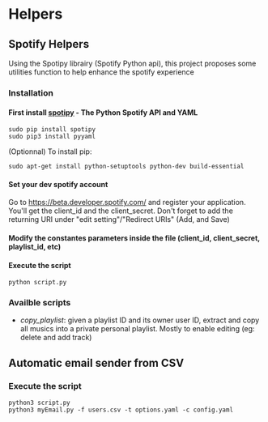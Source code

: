 # Helpers

## Spotify Helpers
Using the Spotipy librairy (Spotify Python api), this project proposes some utilities function to help enhance the spotify experience

### Installation

#### First install [spotipy](https://spotipy.readthedocs.io/) - The Python Spotify API and YAML
```
sudo pip install spotipy
sudo pip3 install pyyaml
```
(Optionnal) To install pip:
```
sudo apt-get install python-setuptools python-dev build-essential
```

#### Set your dev spotify account

Go to https://beta.developer.spotify.com/ and register your application. You'll get the client_id and the client_secret. Don't forget to add the returning URI under "edit setting"/"Redirect URIs" (Add, and Save)

#### Modify the constantes parameters inside the file (client_id, client_secret, playlist_id, etc)

#### Execute the script
```
python script.py
```
### Availble scripts

* *copy_playlist*: given a playlist ID and its owner user ID, extract and copy all musics into a private personal playlist. Mostly to enable editing (eg: delete and add track)

## Automatic email sender from CSV

### Execute the script
```
python3 script.py
python3 myEmail.py -f users.csv -t options.yaml -c config.yaml
```


